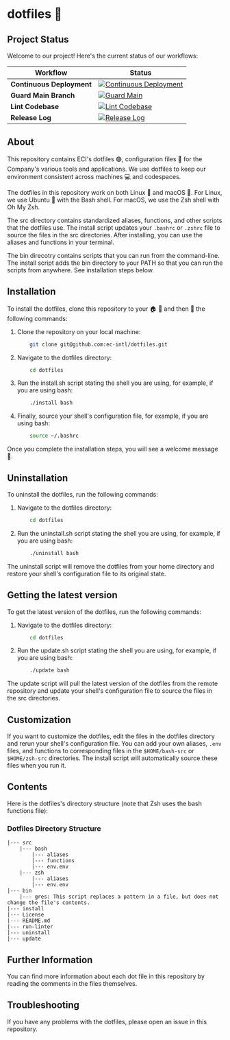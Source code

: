 # dotfiles 🚀

## Project Status

Welcome to our project! Here's the current status of our workflows:

| Workflow | Status |
|----------|--------|
| **Continuous Deployment** | [![Continuous Deployment](https://github.com/ec-intl/workflow-templates/actions/workflows/cd.yml/badge.svg)](https://github.com/ec-intl/workflow-templates/actions/workflows/cd.yml) |
| **Guard Main Branch** | [![Guard Main](https://github.com/ec-intl/workflow-templates/actions/workflows/guard.yml/badge.svg)](https://github.com/ec-intl/workflow-templates/actions/workflows/guard.yml) |
| **Lint Codebase** | [![Lint Codebase](https://github.com/ec-intl/workflow-templates/actions/workflows/super-linter.yml/badge.svg)](https://github.com/ec-intl/workflow-templates/actions/workflows/super-linter.yml) |
| **Release Log** | [![Release Log](https://github.com/ec-intl/workflow-templates/actions/workflows/release-log.yml/badge.svg)](https://github.com/ec-intl/workflow-templates/actions/workflows/release-log.yml) |

## About

This repository contains ECI's dotfiles 🟢, configuration files 📁 for the Company's various tools and applications. We use dotfiles to keep our environment consistent across machines 💻 and codespaces.

The dotfiles in this repository work on both Linux 🐧 and macOS 🍎. For Linux, we use Ubuntu 🐧 with the Bash shell. For macOS, we use the Zsh shell with Oh My Zsh.

The src directory contains standardized aliases, functions, and other scripts that the dotfiles use. The install script updates your `.bashrc` or `.zshrc` file to source the files in the src directories. After installing, you can use the aliases and functions in your terminal.

The bin direcotry contains scripts that you can run from the command-line. The install script adds the bin directory to your PATH so that you can run the scripts from anywhere. See installation steps below.

## Installation

To install the dotfiles, clone this repository to your 🏠 📂 and then 🏃 the following commands:

1. Clone the repository on your local machine:

    ```bash
        git clone git@github.com:ec-intl/dotfiles.git
    ```

2. Navigate to the dotfiles directory:

    ```bash
        cd dotfiles
    ```

3. Run the install.sh script stating the shell you are using, for example, if you are using bash:

    ```bash
        ./install bash
    ```

4. Finally, source your shell's configuration file, for example, if you are using bash:

    ```bash
        source ~/.bashrc
    ```

Once you complete the installation steps, you will see a welcome message 📜.

## Uninstallation

To uninstall the dotfiles, run the following commands:

1. Navigate to the dotfiles directory:

    ```bash
        cd dotfiles
    ```

2. Run the uninstall.sh script stating the shell you are using, for example, if you are using bash:

    ```bash
        ./uninstall bash
    ```

The uninstall script will remove the dotfiles from your home directory and restore your shell's configuration file to its original state.

## Getting the latest version

To get the latest version of the dotfiles, run the following commands:

1. Navigate to the dotfiles directory:

    ```bash
        cd dotfiles
    ```

2. Run the update.sh script stating the shell you are using, for example, if you are using bash:

    ```bash
        ./update bash
    ```

The update script will pull the latest version of the dotfiles from the remote repository and update your shell's configuration file to source the files in the src directories.

## Customization

If you want to customize the dotfiles, edit the files in the dotfiles directory and rerun your shell's configuration file. You can add your own aliases, `.env` files, and functions to corresponding files in the `$HOME/bash-src` or `$HOME/zsh-src` directories. The install script will automatically source these files when you run it.

## Contents

Here is the dotfiles's directory structure (note that Zsh uses the bash functions file):

### Dotfiles Directory Structure

```plaintext
|--- src
    |--- bash
        |--- aliases
        |--- functions
        |--- env.env
    |--- zsh
        |--- aliases
        |--- env.env
|--- bin
    |--- gres: This script replaces a pattern in a file, but does not change the file's contents.
|--- install
|--- License
|--- README.md
|--- run-linter
|--- uninstall
|--- update
```

## Further Information

You can find more information about each dot file in this repository by reading the comments in the files themselves.

## Troubleshooting

If you have any problems with the dotfiles, please open an issue in this repository.
